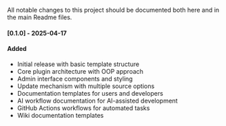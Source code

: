 All notable changes to this project should be documented both here and in the main Readme files.

#### [0.1.0] - 2025-04-17
#### Added
- Initial release with basic template structure
- Core plugin architecture with OOP approach
- Admin interface components and styling
- Update mechanism with multiple source options
- Documentation templates for users and developers
- AI workflow documentation for AI-assisted development
- GitHub Actions workflows for automated tasks
- Wiki documentation templates
